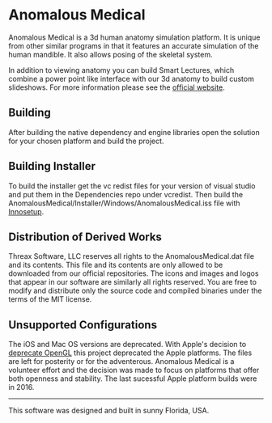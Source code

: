 # Anomalous Medical
Anomalous Medical is a 3d human anatomy simulation platform. It is unique from other similar programs in that it features an accurate simulation of the human mandible. It also allows posing of the skeletal system.

In addition to viewing anatomy you can build Smart Lectures, which combine a power point like interface with our 3d anatomy to build custom slideshows. For more information please see the [official website](https://www.anomalousmedical.com).

## Building
After building the native dependency and engine libraries open the solution for your chosen platform and build the project.

## Building Installer
To build the installer get the vc redist files for your version of visual studio and put them in the Dependencies repo under vcredist. Then build the AnomalousMedical/Installer/Windows/AnomalousMedical.iss file with [Innosetup](http://www.jrsoftware.org/isinfo.php).

## Distribution of Derived Works
Threax Software, LLC reserves all rights to the AnomalousMedical.dat file and its contents. This file and its contents are only allowed to be downloaded from our official repositories. The icons and images and logos that appear in our software are similarly all rights reserved. You are free to modify and distribute only the source code and compiled binaries under the terms of the MIT license.

## Unsupported Configurations
The iOS and Mac OS versions are deprecated. With Apple's decision to [deprecate OpenGL](https://developer.apple.com/macos/whats-new/) this project deprecated the Apple platforms. The files are left for posterity or for the adventerous. Anomalous Medical is a volunteer effort and the decision was made to focus on platforms that offer both openness and stability. The last sucessful Apple platform builds were in 2016.

----------------------------------------------------------

This software was designed and built in sunny Florida, USA.